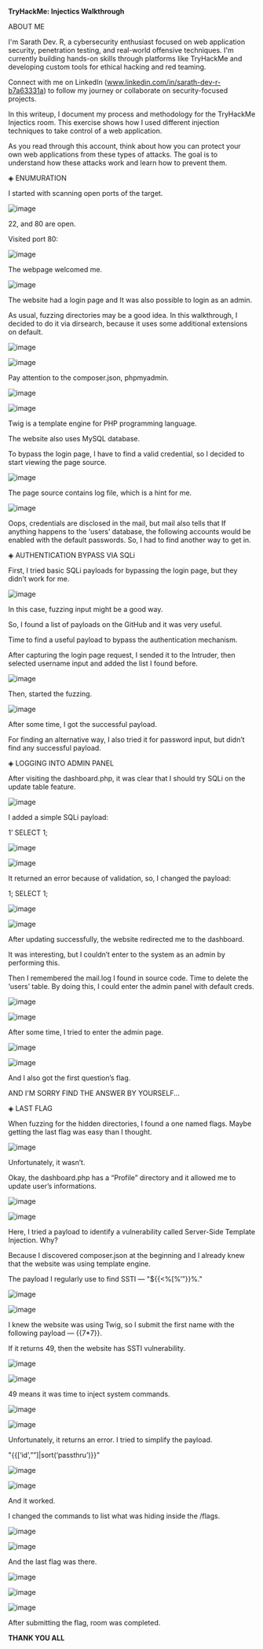 **TryHackMe: Injectics Walkthrough**

ABOUT ME

I'm Sarath Dev. R, a cybersecurity enthusiast focused on web application security, penetration testing, and real-world offensive techniques. I'm currently building hands-on skills through platforms like TryHackMe and developing custom tools for ethical hacking and red teaming.

Connect with me on LinkedIn (www.linkedin.com/in/sarath-dev-r-b7a63331a) to follow my journey or collaborate on security-focused projects.

In this writeup, I document my process and methodology for the TryHackMe Injectics room. This exercise shows how I used different injection techniques to take control of a web application.

As you read through this account, think about how you can protect your own web applications from these types of attacks. The goal is to understand how these attacks work and learn how to prevent them.

◈ ENUMURATION

I started with scanning open ports of the target.

![image](https://github.com/user-attachments/assets/78938a59-4e10-4d35-907a-e492fb18c2c4)

22, and 80 are open.

Visited port 80:

![image](https://github.com/user-attachments/assets/44fdbaee-c734-4ac9-a9c8-fc2bbd226960)

The webpage welcomed me.

![image](https://github.com/user-attachments/assets/4f00d1bd-2c12-4323-ac60-57225482dc6a)

The website had a login page and It was also possible to login as an admin.

As usual, fuzzing directories may be a good idea. In this walkthrough, I decided to do it via dirsearch, because it uses some additional extensions on default.

![image](https://github.com/user-attachments/assets/e7d534e6-4ec0-433d-84a6-4d8f0e84fc8a)

![image](https://github.com/user-attachments/assets/6ba1b4ec-fe84-4327-aade-1042de6161d7)

Pay attention to the composer.json, phpmyadmin.

![image](https://github.com/user-attachments/assets/3cb558d9-bafd-479e-afe7-a82969ae34fa)

![image](https://github.com/user-attachments/assets/1816fe7c-544a-4103-aac9-009304756096)

Twig is a template engine for PHP programming language.

The website also uses MySQL database.

To bypass the login page, I have to find a valid credential, so I decided to start viewing the page source.

![image](https://github.com/user-attachments/assets/41729dba-ca13-4f43-93dd-b64658eccd8e)

The page source contains log file, which is a hint for me.

![image](https://github.com/user-attachments/assets/7c137a67-48cd-402a-bb80-1b0722738ad7)

Oops, credentials are disclosed in the mail, but mail also tells that If anything happens to the ‘users’ database, the following accounts would be enabled with the default passwords. So, I had to find another way to get in.

◈ AUTHENTICATION BYPASS VIA SQLi

First, I tried basic SQLi payloads for bypassing the login page, but they didn’t work for me.

![image](https://github.com/user-attachments/assets/68d189b9-7823-480f-b5e7-6bc68f895ecb)

In this case, fuzzing input might be a good way.

So, I found a list of payloads on the GitHub and it was very useful.

Time to find a useful payload to bypass the authentication mechanism.

After capturing the login page request, I sended it to the Intruder, then selected username input and added the list I found before.

![image](https://github.com/user-attachments/assets/9e19cf20-cdb4-41b8-acfd-23b64ad10319)

Then, started the fuzzing.

![image](https://github.com/user-attachments/assets/23091077-3e3e-4191-a054-43236d3d4420)

After some time, I got the successful payload.

For finding an alternative way, I also tried it for password input, but didn’t find any successful payload.

◈ LOGGING INTO ADMIN PANEL

After visiting the dashboard.php, it was clear that I should try SQLi on the update table feature.

![image](https://github.com/user-attachments/assets/63fcfd19-9f56-4226-b7a4-7252ad125134)

I added a simple SQLi payload:

1’ SELECT 1;

![image](https://github.com/user-attachments/assets/9f047d53-6e41-466d-9669-af7b21f82f73)

![image](https://github.com/user-attachments/assets/45b2b4a9-3215-4d68-8f40-16e70d336f40)

It returned an error because of validation, so, I changed the payload:

1; SELECT 1;

![image](https://github.com/user-attachments/assets/4f7c2229-313b-4d49-b52d-ee3202604e52)

![image](https://github.com/user-attachments/assets/15dd249b-d00e-4acb-8de8-3d7a847001d3)

After updating successfully, the website redirected me to the dashboard.

It was interesting, but I couldn’t enter to the system as an admin by performing this.

Then I remembered the mail.log I found in source code. Time to delete the ‘users’ table. By doing this, I could enter the admin panel with default creds.

![image](https://github.com/user-attachments/assets/13591b72-d20d-4f28-b1dc-d82d537843b7)

![image](https://github.com/user-attachments/assets/6210c846-e189-48fb-8b4d-345bfdf0f436)

After some time, I tried to enter the admin page.

![image](https://github.com/user-attachments/assets/03207f51-7a19-4ab7-aa8a-5c4e7af385cc)

![image](https://github.com/user-attachments/assets/1e4c6d8a-6b0d-4624-bc1c-bd075664d624)

And I also got the first question’s flag.

AND I'M SORRY FIND THE ANSWER BY YOURSELF...

◈ LAST FLAG

When fuzzing for the hidden directories, I found a one named flags. Maybe getting the last flag was easy than I thought.

![image](https://github.com/user-attachments/assets/0114b02f-ddae-46ba-9ea3-2d1a4b8f155a)

Unfortunately, it wasn’t.

Okay, the dashboard.php has a “Profile” directory and it allowed me to update user’s informations.

![image](https://github.com/user-attachments/assets/6f03841f-4fa3-44be-8a73-f1ed855e6cb4)

![image](https://github.com/user-attachments/assets/107544af-75f9-402e-8392-d4b43901df78)

Here, I tried a payload to identify a vulnerability called Server-Side Template Injection. Why?

Because I discovered composer.json at the beginning and I already knew that the website was using template engine.

The payload I regularly use to find SSTI — "${{<%[%’”}}%\."

![image](https://github.com/user-attachments/assets/a4225c5f-cf14-4ba2-9132-269ffebc7658)

![image](https://github.com/user-attachments/assets/24143336-b750-48c0-90b6-b44bc62a4a9a)

I knew the website was using Twig, so I submit the first name with the following payload — {{7*7}}.

If it returns 49, then the website has SSTI vulnerability.

![image](https://github.com/user-attachments/assets/d6e85e81-b557-42b3-9cf1-bdf44fb7e792)

![image](https://github.com/user-attachments/assets/81efd920-6e7e-41a8-9dc3-4683b27ad866)

49 means it was time to inject system commands.

![image](https://github.com/user-attachments/assets/26012180-b3df-45d4-819b-811229a67215)

![image](https://github.com/user-attachments/assets/61c7c8ac-de47-4c8e-a4d9-c2ff3a2f6f6b)

Unfortunately, it returns an error. I tried to simplify the payload.

"{{[‘id’,””]|sort(‘passthru’)}}"

![image](https://github.com/user-attachments/assets/c5e34b5b-978f-4563-bbff-82ccf83f9187)

![image](https://github.com/user-attachments/assets/71f4149d-a04f-4338-a398-49f216da7efc)

And it worked.

I changed the commands to list what was hiding inside the /flags.

![image](https://github.com/user-attachments/assets/9a135692-6dcc-441c-8174-b214f846aeeb)

![image](https://github.com/user-attachments/assets/7d751e85-5a08-4e73-a6fa-4590660d573f)

And the last flag was there.

![image](https://github.com/user-attachments/assets/b73e9e56-3af5-4d3a-ba83-023689a932c7)

![image](https://github.com/user-attachments/assets/a06895e3-358a-4c6a-b89a-1b119db927df)

![image](https://github.com/user-attachments/assets/6a42c60e-ad32-4b05-a702-de849024904b)

After submitting the flag, room was completed.

**THANK YOU ALL**



































